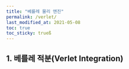 ```yaml
---
title: "베를레 물리 엔진"
permalink: /verlet/
last_modified_at: 2021-05-08
toc: true
toc_sticky: trueß
---
```


## 1. 베를레 적분(Verlet Integration)


